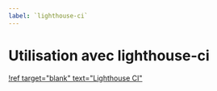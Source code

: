 ```yaml
---
label: `lighthouse-ci`
---
```


# Utilisation avec lighthouse-ci

[!ref target="blank" text="Lighthouse CI"](https://github.com/GoogleChrome/lighthouse-ci#readme)
